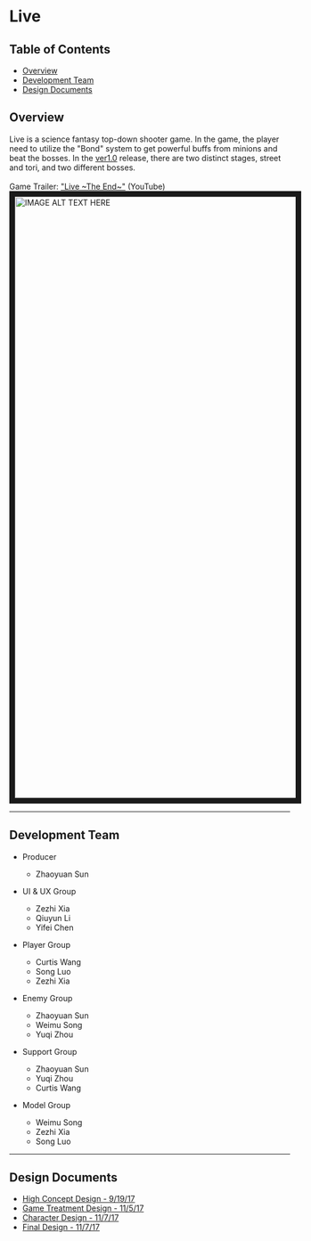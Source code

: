 # Live

## Table of Contents
* [Overview](https://github.com/sunzhaoyuan/Live#overview)
* [Development Team](https://github.com/sunzhaoyuan/Live#development-team)
* [Design Documents](https://github.com/sunzhaoyuan/Live#design-documents)

## Overview
Live is a science fantasy top-down shooter game. In the game, the player need to utilize the "Bond" system to get powerful buffs from minions and beat the bosses. In the [ver1.0](https://github.com/sunzhaoyuan/Live/releases/tag/v1.0) release, there are two distinct stages, street and tori, and two different bosses. </br></br>
Game Trailer: ["Live \~The End\~"](https://youtu.be/IrDU-jit7NI) (YouTube)</br>
<a href="https://youtu.be/IrDU-jit7NI
" target="_blank"><img src="https://github.com/sunzhaoyuan/Live/blob/master/vlcsnap-2018-06-05-19h53m51s003.png" 
alt="IMAGE ALT TEXT HERE" width="1920" height="1080" border="10" /></a>

---
## Development Team
* Producer
    - Zhaoyuan Sun

* UI & UX Group
    - Zezhi Xia
    - Qiuyun Li
    - Yifei Chen

* Player Group
    - Curtis Wang
    - Song Luo
    - Zezhi Xia

* Enemy Group
    - Zhaoyuan Sun
    - Weimu Song
    - Yuqi Zhou

* Support Group
    - Zhaoyuan Sun
    - Yuqi Zhou
    - Curtis Wang

* Model Group
    - Weimu Song
    - Zezhi Xia
    - Song Luo

---
## Design Documents
* [High Concept Design - 9/19/17](https://docs.google.com/document/d/1wpCacdMKBbEnP7Ra4wrHOTLAepqJmuKE0NaDb579ZYA/edit?usp=sharing)
* [Game Treatment Design - 11/5/17](https://docs.google.com/document/d/1PL06Ba9SCAM4YcWFtEPHgGMdMnZQ6wuJPBbWjuayb7g/edit?usp=sharing)
* [Character Design - 11/7/17](https://docs.google.com/document/d/1rhAnjwBi9XFK3qNYZqG6ZR5dG5z6DB8nasxMySo00-E/edit?usp=sharing)
* [Final Design - 11/7/17](https://docs.google.com/document/d/1yfWS-Z8lqHRV7tB4DJ-dMIYFNMJmhzzkXY5vvijHF94/edit?usp=sharing)
